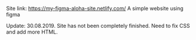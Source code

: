 Site link: https://my-figma-aloha-site.netlify.com/
A simple website using figma

Update: 30.08.2019. Site has not been completely finished. Need to fix CSS and add more HTML.
